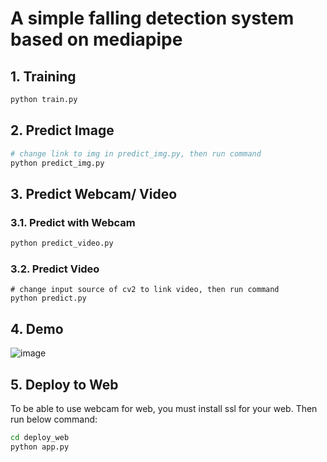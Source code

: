 # A simple falling detection system based on mediapipe

## 1. Training
```sh
python train.py
```

## 2. Predict Image
```sh
# change link to img in predict_img.py, then run command
python predict_img.py
```

## 3. Predict Webcam/ Video
### 3.1. Predict with Webcam
```sh
python predict_video.py
```

### 3.2. Predict Video
```
# change input source of cv2 to link video, then run command
python predict.py
```

## 4. Demo
![image](https://user-images.githubusercontent.com/19906050/223056459-75083904-f78e-48b8-923d-76ff3c449b93.png)

## 5. Deploy to Web
To be able to use webcam for web, you must install ssl for your web. Then run below command:
```sh
cd deploy_web
python app.py
```
